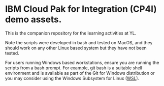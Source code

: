 # IBM Cloud Pak for Integration (CP4I) demo assets.

This is the companion repository for the learning activities at YL.

Note the scripts were developed in bash and tested on MacOS, and they should work on any other Linux based system but they have not been tested.

For users running Windows based workstations, ensure you are running the scripts from a bash prompt. For example, git bash is a suitable shell environment and is available as part of the Git for Windows distribution or you may consider using the Windows Subsystem for Linux ([WSL](https://ubuntu.com/desktop/wsl)).

